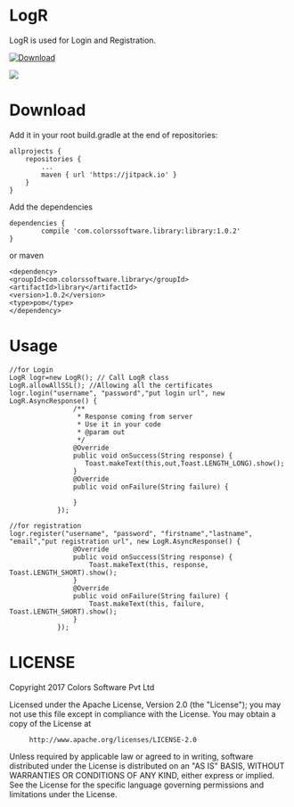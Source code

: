 # LogR
LogR is used for Login and Registration.

[ ![Download](https://api.bintray.com/packages/braj24/maven/LogR/images/download.svg) ](https://bintray.com/braj24/maven/LogR/_latestVersion)

[![](https://jitpack.io/v/ColorsSoftwarePvtLtd/Framework-Android.svg)](https://jitpack.io/#ColorsSoftwarePvtLtd/Framework-Android)

# Download

Add it in your root build.gradle at the end of repositories:

	allprojects {
		repositories {
			...
			maven { url 'https://jitpack.io' }
		}
	}

Add the dependencies

	dependencies {
	        compile 'com.colorssoftware.library:library:1.0.2'
	}
	
or maven

    <dependency>
    <groupId>com.colorssoftware.library</groupId>
    <artifactId>library</artifactId>
    <version>1.0.2</version>
    <type>pom</type>
    </dependency>


# Usage


    //for Login
    LogR logr=new LogR(); // Call LogR class
    LogR.allowAllSSL(); //Allowing all the certificates
    logr.login("username", "password","put login url", new LogR.AsyncResponse() {
                    /**
                     * Response coming from server
                     * Use it in your code
                     * @param out
                     */
                    @Override
                    public void onSuccess(String response) {
                       Toast.makeText(this,out,Toast.LENGTH_LONG).show();
                    }
                    @Override
                    public void onFailure(String failure) {

                    }
                });
		
    //for registration	
    logr.register("username", "password", "firstname","lastname", "email","put registration url", new LogR.AsyncResponse() {
                    @Override
                    public void onSuccess(String response) {
                        Toast.makeText(this, response, Toast.LENGTH_SHORT).show();
                    }
                    @Override
                    public void onFailure(String failure) {
                        Toast.makeText(this, failure, Toast.LENGTH_SHORT).show();
                    }
                });
		
# LICENSE

   Copyright 2017 Colors Software Pvt Ltd
    
   Licensed under the Apache License, Version 2.0 (the "License");
   you may not use this file except in compliance with the License.
   You may obtain a copy of the License at
   
         http://www.apache.org/licenses/LICENSE-2.0
     

   Unless required by applicable law or agreed to in writing, software
   distributed under the License is distributed on an "AS IS" BASIS,
   WITHOUT WARRANTIES OR CONDITIONS OF ANY KIND, either express or implied.
   See the License for the specific language governing permissions and
   limitations under the License.
		

